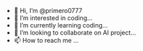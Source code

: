 - 👋 Hi, I’m @primero0777
- 👀 I’m interested in coding...
- 🌱 I’m currently learning coding...
- 💞️ I’m looking to collaborate on AI project...
- 📫 How to reach me ...

<!---
primero0777/primero0777 is a ✨ special ✨ repository because its `README.md` (this file) appears on your GitHub profile.
You can click the Preview link to take a look at your changes.
--->

